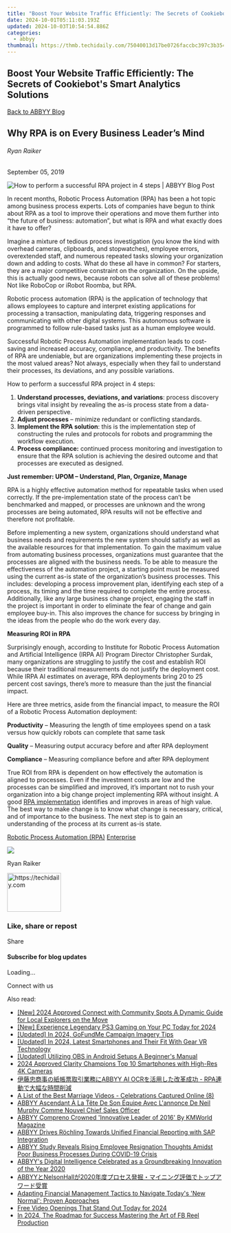 ```yaml
---
title: "Boost Your Website Traffic Efficiently: The Secrets of Cookiebot's Smart Analytics Solutions"
date: 2024-10-01T05:11:03.193Z
updated: 2024-10-03T10:54:54.886Z
categories:
  - abbyy
thumbnail: https://thmb.techidaily.com/75040013d17be0726faccbc397c3b3541c1732db61566ed595168e5f4f1378d7.jpg
---
```


## Boost Your Website Traffic Efficiently: The Secrets of Cookiebot's Smart Analytics Solutions

[Back to ABBYY Blog](https://tools.techidaily.com/abbyy/products/)

## Why RPA is on Every Business Leader’s Mind

###### Ryan Raiker

September 05, 2019

![How to perform a successful RPA project in 4 steps | ABBYY Blog Post](https://static5.abbyy.com/abbyycommedia/25373/10916_smm_blog_why-rpa-is-on-every-business-leader-s-mind-part-1_blog.png) 

In recent months, Robotic Process Automation (RPA) has been a hot topic among business process experts. Lots of companies have begun to think about RPA as a tool to improve their operations and move them further into “the future of business: automation”, but what is RPA and what exactly does it have to offer?

Imagine a mixture of tedious process investigation (you know the kind with overhead cameras, clipboards, and stopwatches), employee errors, overextended staff, and numerous repeated tasks slowing your organization down and adding to costs. What do these all have in common? For starters, they are a major competitive constraint on the organization. On the upside, this is actually good news, because robots can solve all of these problems! Not like RoboCop or iRobot Roomba, but RPA.

Robotic process automation (RPA) is the application of technology that allows employees to capture and interpret existing applications for processing a transaction, manipulating data, triggering responses and communicating with other digital systems. This autonomous software is programmed to follow rule-based tasks just as a human employee would.

Successful Robotic Process Automation implementation leads to cost-saving and increased accuracy, compliance, and productivity. The benefits of RPA are undeniable, but are organizations implementing these projects in the most valued areas? Not always, especially when they fail to understand their processes, its deviations, and any possible variations.

How to perform a successful RPA project in 4 steps:

1. **Understand processes, deviations, and variations**: process discovery brings vital insight by revealing the as-is process state from a data-driven perspective.
2. **Adjust processes** – minimize redundant or conflicting standards.
3. **Implement the RPA solution**: this is the implementation step of constructing the rules and protocols for robots and programming the workflow execution.
4. **Process compliance:** continued process monitoring and investigation to ensure that the RPA solution is achieving the desired outcome and that processes are executed as designed.

**Just remember: UPOM – Understand, Plan, Organize, Manage**

RPA is a highly effective automation method for repeatable tasks when used correctly. If the pre-implementation state of the process can’t be benchmarked and mapped, or processes are unknown and the wrong processes are being automated, RPA results will not be effective and therefore not profitable.

Before implementing a new system, organizations should understand what business needs and requirements the new system should satisfy as well as the available resources for that implementation. To gain the maximum value from automating business processes, organizations must guarantee that the processes are aligned with the business needs. To be able to measure the effectiveness of the automation project, a starting point must be measured using the current as-is state of the organization’s business processes. This includes: developing a process improvement plan, identifying each step of a process, its timing and the time required to complete the entire process. Additionally, like any large business change project, engaging the staff in the project is important in order to eliminate the fear of change and gain employee buy-in. This also improves the chance for success by bringing in the ideas from the people who do the work every day.

**Measuring ROI in RPA**

Surprisingly enough, according to Institute for Robotic Process Automation and Artificial Intelligence (IRPA AI) Program Director Christopher Surdak, many organizations are struggling to justify the cost and establish ROI because their traditional measurements do not justify the deployment cost. While IRPA AI estimates on average, RPA deployments bring 20 to 25 percent cost savings, there’s more to measure than the just the financial impact.

Here are three metrics, aside from the financial impact, to measure the ROI of a Robotic Process Automation deployment:

**Productivity** – Measuring the length of time employees spend on a task versus how quickly robots can complete that same task

**Quality** – Measuring output accuracy before and after RPA deployment

**Compliance** – Measuring compliance before and after RPA deployment

True ROI from RPA is dependent on how effectively the automation is aligned to processes. Even if the investment costs are low and the processes can be simplified and improved, it’s important not to rush your organization into a big change project implementing RPA without insight. A good [RPA implementation](https://tools.techidaily.com/abbyy/products/) identifies and improves in areas of high value. The best way to make change is to know what change is necessary, critical, and of importance to the business. The next step is to gain an understanding of the process at its current as-is state.

[Robotic Process Automation (RPA)](https://www.abbyy.com/blog/robotic-process-automation-rpa/ "Robotic Process Automation (RPA)") [Enterprise](https://tools.techidaily.com/abbyy/products/) 

![](https://static4.abbyy.com/abbyycommedia/35293/ryanraiker-110x110.png)

Ryan Raiker

<!-- affiliate ads begin -->
<a href="https://aligracehair.sjv.io/c/5597632/2135409/19272" target="_top" id="2135409">
  <img src="//a.impactradius-go.com/display-ad/19272-2135409" border="0" alt="https://techidaily.com" width="125" height="90"/>
</a>
<img height="0" width="0" src="https://aligracehair.sjv.io/i/5597632/2135409/19272" style="position:absolute;visibility:hidden;" border="0" />
<!-- affiliate ads end -->

### Like, share or repost

Share 

#### Subscribe for blog updates

Loading...

Connect with us

<ins class="adsbygoogle"
     style="display:block"
     data-ad-format="autorelaxed"
     data-ad-client="ca-pub-7571918770474297"
     data-ad-slot="1223367746"></ins>

<ins class="adsbygoogle"
     style="display:block"
     data-ad-client="ca-pub-7571918770474297"
     data-ad-slot="8358498916"
     data-ad-format="auto"
     data-full-width-responsive="true"></ins>

<span class="atpl-alsoreadstyle">Also read:</span>
<div><ul>
<li><a href="https://fox-direct.techidaily.com/new-2024-approved-connect-with-community-spots-a-dynamic-guide-for-local-explorers-on-the-move/"><u>[New] 2024 Approved Connect with Community Spots A Dynamic Guide for Local Explorers on the Move</u></a></li>
<li><a href="https://screen-capture.techidaily.com/new-experience-legendary-ps3-gaming-on-your-pc-today-for-2024/"><u>[New] Experience Legendary PS3 Gaming on Your PC Today for 2024</u></a></li>
<li><a href="https://facebook-clips.techidaily.com/updated-in-2024-gofundme-campaign-imagery-tips/"><u>[Updated] In 2024, GoFundMe Campaign Imagery Tips</u></a></li>
<li><a href="https://vp-tips.techidaily.com/updated-in-2024-latest-smartphones-and-their-fit-with-gear-vr-technology/"><u>[Updated] In 2024, Latest Smartphones and Their Fit With Gear VR Technology</u></a></li>
<li><a href="https://visual-screen-recording.techidaily.com/updated-utilizing-obs-in-android-setups-a-beginners-manual/"><u>[Updated] Utilizing OBS in Android Setups A Beginner's Manual</u></a></li>
<li><a href="https://fox-links.techidaily.com/2024-approved-clarity-champions-top-10-smartphones-with-high-res-4k-cameras/"><u>2024 Approved Clarity Champions Top 10 Smartphones with High-Res 4K Cameras</u></a></li>
<li><a href="https://discover-advanced.techidaily.com/abbyy-ai-ocr-rpa/"><u>伊藤忠商事の紙帳票取引業務にABBYY AI OCRを活用した改革成功 - RPA連動で大幅な時間削減</u></a></li>
<li><a href="https://youtube-videos.techidaily.com/a-list-of-the-best-marriage-videos-celebrations-captured-online-8/"><u>A List of the Best Marriage Videos - Celebrations Captured Online (8)</u></a></li>
<li><a href="https://discover-advanced.techidaily.com/abbyy-ascendant-a-la-tete-de-son-equipe-avec-lannonce-de-neil-murphy-comme-nouvel-chief-sales-officer/"><u>ABBYY Ascendant À La Tête De Son Équipe Avec L'annonce De Neil Murphy Comme Nouvel Chief Sales Officer</u></a></li>
<li><a href="https://discover-advanced.techidaily.com/abbyy-compreno-crowned-innovative-leader-of-2016-by-kmworld-magazine/"><u>ABBYY Compreno Crowned 'Innovative Leader of 2016' By KMWorld Magazine</u></a></li>
<li><a href="https://discover-advanced.techidaily.com/abbyy-drives-rochling-towards-unified-financial-reporting-with-sap-integration/"><u>ABBYY Drives Röchling Towards Unified Financial Reporting with SAP Integration</u></a></li>
<li><a href="https://discover-advanced.techidaily.com/abbyy-study-reveals-rising-employee-resignation-thoughts-amidst-poor-business-processes-during-covid-19-crisis/"><u>ABBYY Study Reveals Rising Employee Resignation Thoughts Amidst Poor Business Processes During COVID-19 Crisis</u></a></li>
<li><a href="https://discover-advanced.techidaily.com/abbyys-digital-intelligence-celebrated-as-a-groundbreaking-innovation-of-the-year-2020/"><u>ABBYY's Digital Intelligence Celebrated as a Groundbreaking Innovation of the Year 2020</u></a></li>
<li><a href="https://discover-advanced.techidaily.com/abbyynelsonhall2020/"><u>ABBYYとNelsonHallが2020年度プロセス発掘・マイニング評価でトップアワード受賞</u></a></li>
<li><a href="https://discover-advanced.techidaily.com/adapting-financial-management-tactics-to-navigate-todays-new-normal-proven-approaches/"><u>Adapting Financial Management Tactics to Navigate Today's 'New Normal': Proven Approaches</u></a></li>
<li><a href="https://some-knowledge.techidaily.com/free-video-openings-that-stand-out-today-for-2024/"><u>Free Video Openings That Stand Out Today for 2024</u></a></li>
<li><a href="https://facebook-video-content.techidaily.com/in-2024-the-roadmap-for-success-mastering-the-art-of-fb-reel-production/"><u>In 2024, The Roadmap for Success Mastering the Art of FB Reel Production</u></a></li>
</ul></div>

